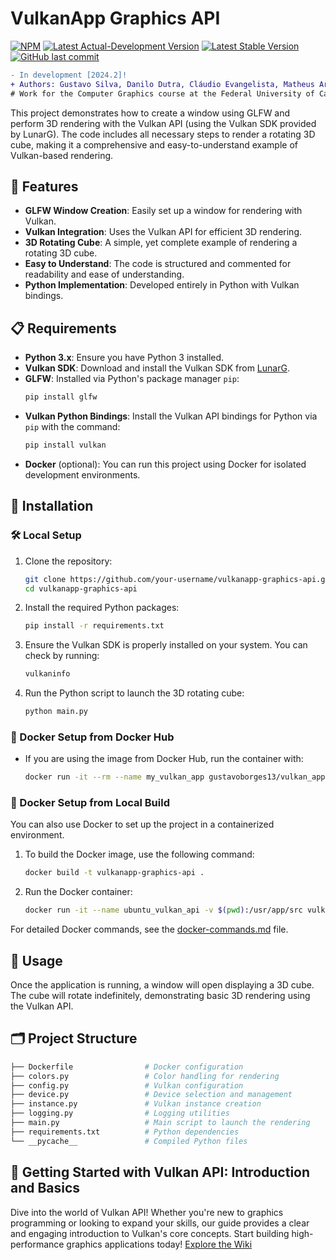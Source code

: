 # VulkanApp Graphics API
[![NPM](https://img.shields.io/npm/l/react)](https://github.com/GustavoBorges13/vulkanapp-graphics-api/blob/main/LICENSE) 
[![Latest Actual-Development Version](https://img.shields.io/badge/version-v1.0.0-yellow)](https://github.com/GustavoBorges13/vulkanapp-graphics-api/releases)
[![Latest Stable Version](https://img.shields.io/badge/version-v1.0.0-blue)](https://github.com/GustavoBorges13/vulkanapp-graphics-api/releases)
[![GitHub last commit](https://img.shields.io/github/last-commit/GustavoBorges13/vulkanapp-graphics-api)](https://github.com/GustavoBorges13/vulkanapp-graphics-api/commits/main)
<!---[![Build Status](https://app.travis-ci.com/GustavoBorges13/RunBlocker.svg?branch=main)](https://app.travis-ci.com/GustavoBorges13/RunBlocker)-->

```diff
- In development [2024.2]!
+ Authors: Gustavo Silva, Danilo Dutra, Cláudio Evangelista, Matheus Araujo.
# Work for the Computer Graphics course at the Federal University of Catalão (UFCAT), Goiás
```
This project demonstrates how to create a window using GLFW and perform 3D rendering with the Vulkan API (using the Vulkan SDK provided by LunarG). The code includes all necessary steps to render a rotating 3D cube, making it a comprehensive and easy-to-understand example of Vulkan-based rendering.

## 🌟 Features 

- **GLFW Window Creation**: Easily set up a window for rendering with Vulkan.
- **Vulkan Integration**: Uses the Vulkan API for efficient 3D rendering.
- **3D Rotating Cube**: A simple, yet complete example of rendering a rotating 3D cube.
- **Easy to Understand**: The code is structured and commented for readability and ease of understanding.
- **Python Implementation**: Developed entirely in Python with Vulkan bindings.

## 📋 Requirements 

- **Python 3.x**: Ensure you have Python 3 installed.
- **Vulkan SDK**: Download and install the Vulkan SDK from [LunarG](https://vulkan.lunarg.com/sdk/home).
- **GLFW**: Installed via Python's package manager `pip`:
  ```bash
  pip install glfw
  ```
- **Vulkan Python Bindings**: Install the Vulkan API bindings for Python via `pip` with the command:
  ```bash
  pip install vulkan
  ```
- **Docker** (optional): You can run this project using Docker for isolated development environments.

## 🔧 Installation 

### 🛠️ Local Setup 

1. Clone the repository:
    ```bash
    git clone https://github.com/your-username/vulkanapp-graphics-api.git
    cd vulkanapp-graphics-api
    ```

2. Install the required Python packages:
    ```bash
    pip install -r requirements.txt
    ```

3. Ensure the Vulkan SDK is properly installed on your system. You can check by running:
    ```bash
    vulkaninfo
    ```

4. Run the Python script to launch the 3D rotating cube:
    ```bash
    python main.py
    ```
### 🐳 Docker Setup from Docker Hub 

- If you are using the image from Docker Hub, run the container with:
    ```bash
    docker run -it --rm --name my_vulkan_app gustavoborges13/vulkan_app
    ```

### 🔄 Docker Setup from Local Build 

You can also use Docker to set up the project in a containerized environment.

1. To build the Docker image, use the following command:
    ```bash
    docker build -t vulkanapp-graphics-api .
    ```

2. Run the Docker container:
    ```bash
    docker run -it --name ubuntu_vulkan_api -v $(pwd):/usr/app/src vulkanapp-graphics-api
    ```

For detailed Docker commands, see the [docker-commands.md](docker-commands.md) file.

## 📖 Usage 

Once the application is running, a window will open displaying a 3D cube. The cube will rotate indefinitely, demonstrating basic 3D rendering using the Vulkan API.

## 🗂️ Project Structure 

```bash
├── Dockerfile                # Docker configuration
├── colors.py                 # Color handling for rendering
├── config.py                 # Vulkan configuration
├── device.py                 # Device selection and management
├── instance.py               # Vulkan instance creation
├── logging.py                # Logging utilities
├── main.py                   # Main script to launch the rendering
├── requirements.txt          # Python dependencies
└── __pycache__               # Compiled Python files
```


## 🚀 Getting Started with Vulkan API: Introduction and Basics 
Dive into the world of Vulkan API! Whether you're new to graphics programming or looking to expand your skills, our guide provides a clear and engaging introduction to Vulkan's core concepts. Start building high-performance graphics applications today!
[Explore the Wiki](https://github.com/GustavoBorges13/vulkanapp-graphics-api/wiki)
